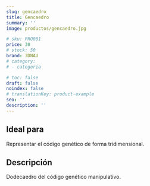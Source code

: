 ```yaml
---
slug: gencaedro
title: Gencaedro
summary: ''
image: productos/gencaedro.jpg

# sku: PRO001
price: 30
# stock: 50
brand: 3DNAU
# category:
# - categoria

# toc: false
draft: false
noindex: false
# translationKey: product-example
seo: ''
description: ''
---
```

## Ideal para

Representar el código genético de forma tridimensional. 

## Descripción

Dodecaedro del código genético manipulativo.